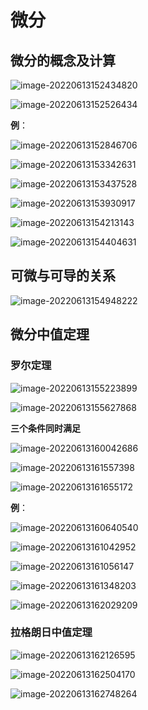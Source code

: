 # 微分

## 微分的概念及计算

![image-20220613152434820](D:/Data/typora/photo/image-20220613152434820.png)

![image-20220613152526434](D:/Data/typora/photo/image-20220613152526434.png)

**例**：

![image-20220613152846706](D:/Data/typora/photo/image-20220613152846706.png)

![image-20220613153342631](D:/Data/typora/photo/image-20220613153342631.png)

![image-20220613153437528](D:/Data/typora/photo/image-20220613153437528.png)

![image-20220613153930917](D:/Data/typora/photo/image-20220613153930917.png)

![image-20220613154213143](D:/Data/typora/photo/image-20220613154213143.png)

![image-20220613154404631](D:/Data/typora/photo/image-20220613154404631.png)

## 可微与可导的关系

![image-20220613154948222](D:/Data/typora/photo/image-20220613154948222.png)

## 微分中值定理

### 罗尔定理

![image-20220613155223899](D:/Data/typora/photo/image-20220613155223899.png)



![image-20220613155627868](D:/Data/typora/photo/image-20220613155627868.png)

**三个条件同时满足**

![image-20220613160042686](D:/Data/typora/photo/image-20220613160042686.png)

![image-20220613161557398](D:/Data/typora/photo/image-20220613161557398.png)

![image-20220613161655172](D:/Data/typora/photo/image-20220613161655172.png)

**例**：

![image-20220613160640540](D:/Data/typora/photo/image-20220613160640540.png)

![image-20220613161042952](D:/Data/typora/photo/image-20220613161042952.png)

![image-20220613161056147](D:/Data/typora/photo/image-20220613161056147.png)

![image-20220613161348203](D:/Data/typora/photo/image-20220613161348203.png)

![image-20220613162029209](D:/Data/typora/photo/image-20220613162029209.png)

### 拉格朗日中值定理

![image-20220613162126595](D:/Data/typora/photo/image-20220613162126595.png)

![image-20220613162504170](D:/Data/typora/photo/image-20220613162504170.png)

![image-20220613162748264](D:/Data/typora/photo/image-20220613162748264.png)











